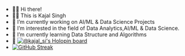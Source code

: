 - 🙋‍♀️ Hi there!
- 👩‍💻 This is Kajal Singh
- 🔭 I’m currently working on AI/ML & Data Science Projects
- 👀 I’m interested in the field of Data Analytics,AI/ML & Data Science.
- 🌱 I’m currently learning Data Structure and Algorithms
- 🔭 [![@kajal_si's Holopin board](https://holopin.io/api/user/board?user=kajal_si)](https://holopin.io/@kajal_si)
- [![GitHub Streak](https://github-readme-streak-stats.herokuapp.com?user=kajal-0001&theme=highcontrast&hide_border=true)](https://git.io/streak-stats)

